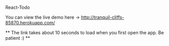 React-Todo

You can view the live demo here -> http://tranquil-cliffs-85870.herokuapp.com/

** The link takes about 10 seconds to load when you first open the app. Be patient :) **
